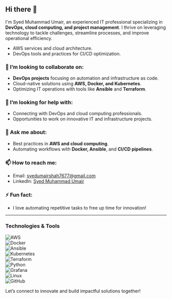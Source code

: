 ## Hi there 👋  
I'm Syed Muhammad Umair, an experienced IT professional specializing in **DevOps, cloud computing, and project management**. I thrive on leveraging technology to tackle challenges, streamline processes, and improve operational efficiency.  

- AWS services and cloud architecture.  
- DevOps tools and practices for CI/CD optimization. 

### 👯 I’m looking to collaborate on:  
- **DevOps projects** focusing on automation and infrastructure as code.  
- Cloud-native solutions using **AWS, Docker, and Kubernetes**.  
- Optimizing IT operations with tools like **Ansible** and **Terraform**.  

### 🤔 I’m looking for help with:  
- Connecting with DevOps and cloud computing professionals.  
- Opportunities to work on innovative IT and infrastructure projects.  

### 💬 Ask me about:  
- Best practices in **AWS and cloud computing**.  
- Automating workflows with **Docker, Ansible**, and **CI/CD pipelines**. 

### 📫 How to reach me:  
- Email: syedumairshah7677@gmail.com  
- LinkedIn: [Syed Muhammad Umair](https://www.linkedin.com/in/umairshah7677/)  

### ⚡ Fun fact:  
- I love automating repetitive tasks to free up time for innovation!  

---  

### Technologies & Tools  
![AWS](https://img.shields.io/badge/AWS-232F3E?style=for-the-badge&logo=amazonaws&logoColor=white)  
![Docker](https://img.shields.io/badge/Docker-2496ED?style=for-the-badge&logo=docker&logoColor=white)  
![Ansible](https://img.shields.io/badge/Ansible-EE0000?style=for-the-badge&logo=ansible&logoColor=white)  
![Kubernetes](https://img.shields.io/badge/Kubernetes-326CE5?style=for-the-badge&logo=kubernetes&logoColor=white)  
![Terraform](https://img.shields.io/badge/Terraform-7B42BC?style=for-the-badge&logo=terraform&logoColor=white)  
![Python](https://img.shields.io/badge/Python-3776AB?style=for-the-badge&logo=python&logoColor=white)  
![Grafana](https://img.shields.io/badge/Grafana-F46800?style=for-the-badge&logo=grafana&logoColor=white)  
![Linux](https://img.shields.io/badge/Linux-FCC624?style=for-the-badge&logo=linux&logoColor=black)  
![GitHub](https://img.shields.io/badge/GitHub-181717?style=for-the-badge&logo=github&logoColor=white)  

Let’s connect to innovate and build impactful solutions together!
